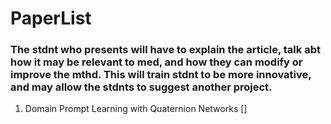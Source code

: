 # PaperList

### The stdnt who presents will have to explain the article, talk abt how it may be relevant to med, and how they can modify or improve the mthd. This will train stdnt to be more innovative, and may allow the stdnts to suggest another project.

1. Domain Prompt Learning with Quaternion Networks []
